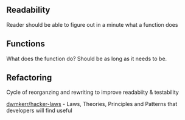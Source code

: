 ## Readability

Reader should be able to figure out in a minute what a function does

## Functions

What does the function do?  Should be as long as it needs to be.

## Refactoring

Cycle of reorganzing and rewriting to improve readabiity & testability

[dwmkerr/hacker-laws](https://github.com/dwmkerr/hacker-laws) - Laws, Theories, Principles and Patterns that developers will find useful
